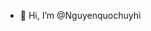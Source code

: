 - 👋 Hi, I’m @Nguyenquochuyhi


<!---
Nguyenquochuyhi/Nguyenquochuyhi is a ✨ special ✨ repository because its `README.md` (this file) appears on your GitHub profile.
You can click the Preview link to take a look at your changes.
--->
